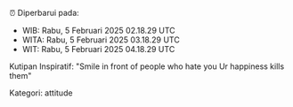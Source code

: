 ⏰ Diperbarui pada:
- WIB: Rabu, 5 Februari 2025 02.18.29 UTC
- WITA: Rabu, 5 Februari 2025 03.18.29 UTC
- WIT: Rabu, 5 Februari 2025 04.18.29 UTC

Kutipan Inspiratif:
"Smile in front of people who hate you Ur happiness kills them"


Kategori: attitude

